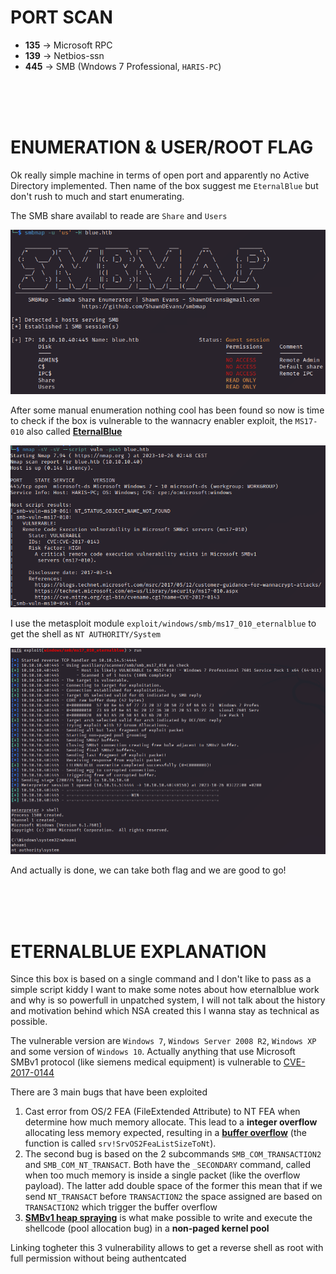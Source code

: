 # PORT SCAN
* **135** &#8594; Microsoft RPC
* **139** &#8594; Netbios-ssn
* **445** &#8594; SMB (Wndows 7 Professional, `HARIS-PC`) 


<br><br><br>

# ENUMERATION & USER/ROOT FLAG

Ok really simple machine in terms of open port and apparently no Active Directory implemented. Then name of the box suggest me `EternalBlue` but don't rush to much and start enumerating.

The SMB share availabl to reade are `Share` and `Users`

![18ffabc1d36ced8433fefaa2f765cbfb.png](img/18ffabc1d36ced8433fefaa2f765cbfb.png)

After some manual enumeration nothing cool has been found so now is time to check if the box is vulnerable to the wannacry enabler exploit, the `MS17-010` also called **<u>EternalBlue</u>**

![2721cfdd2ee1db1a09833aeae7bc50e5.png](img/2721cfdd2ee1db1a09833aeae7bc50e5.png)

I use the metasploit module `exploit/windows/smb/ms17_010_eternalblue`  to get the shell as `NT AUTHORITY/System`

![357622650a9afa054b09575ffe102f84.png](img/357622650a9afa054b09575ffe102f84.png)

And actually is done, we can take both flag and we are good to go!

<br><br><br>

# ETERNALBLUE EXPLANATION
Since this box is based on a single command and I don't like to pass as a simple script kiddy I want to make some notes about how eternalblue work and why is so powerfull in unpatched system, I will not talk about the history and motivation behind which NSA created this I wanna stay as technical as possible.

The vulnerable version are `Windows 7`, `Windows Server 2008 R2`, `Windows XP` and some version of `Windows 10`. Actually anything that use Microsoft SMBv1 protocol (like siemens medical equipment) is vulnerable to [CVE-2017-0144](https://cve.mitre.org/cgi-bin/cvename.cgi?name=CVE-2017-0144) 

There are 3 main bugs that have been exploited 

1) Cast error from OS/2 FEA (FileExtended Attribute) to NT FEA when determine how much memory allocate. This lead to a **integer overflow** allocating less memory expected, resulting in a **<u>buffer overflow</u>** (the function is called `srv!SrvOS2FeaListSizeToNt`). 
2) The second bug is based on the 2 subcommands `SMB_COM_TRANSACTION2` and `SMB_COM_NT_TRANSACT`. Both have the `_SECONDARY` command, called when too much memory is inside a single packet (like the overflow payload). The latter add double space of the former this mean that if we send `NT_TRANSACT` before `TRANSACTION2` the space assigned are based on `TRANSACTION2` which trigger the buffer overflow
3) **<u>SMBv1 heap spraying</u>** is what make possible to write and execute the shellcode (pool allocation bug) in a **non-paged kernel pool**

Linking togheter this 3 vulnerability allows to get a reverse shell as root with full permission without being authentcated

